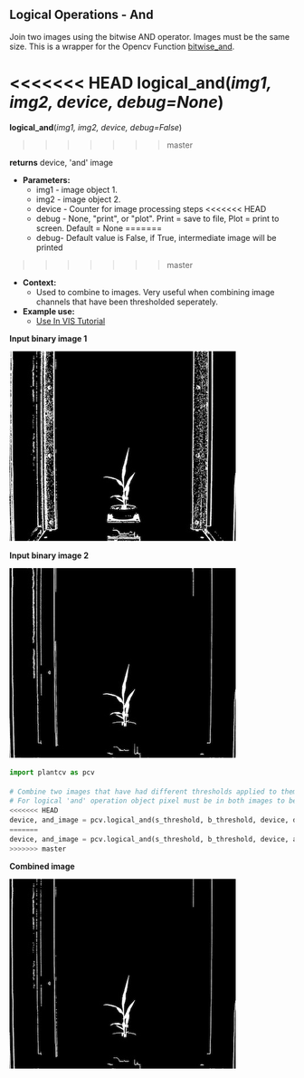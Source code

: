 ## Logical Operations - And

Join two images using the bitwise AND operator. Images must be the same size. 
This is a wrapper for the Opencv Function [bitwise_and](http://docs.opencv.org/2.4/modules/core/doc/operations_on_arrays.html#bitwise-and).  

<<<<<<< HEAD
**logical_and**(*img1, img2, device, debug=None*)
=======
**logical_and**(*img1, img2, device, debug=False*)
>>>>>>> master

**returns** device, 'and' image

- **Parameters:**
    - img1 - image object 1.
    - img2 - image object 2.
    - device - Counter for image processing steps
<<<<<<< HEAD
    - debug - None, "print", or "plot". Print = save to file, Plot = print to screen. Default = None
=======
    - debug- Default value is False, if True, intermediate image will be printed
>>>>>>> master
- **Context:**
    - Used to combine to images. Very useful when combining image channels that have been thresholded seperately.
- **Example use:**
    - [Use In VIS Tutorial](vis_tutorial.md)

**Input binary image 1**

![Screenshot](img/documentation_images/logical_and/image1.jpg)

**Input binary image 2**

![Screenshot](img/documentation_images/logical_and/image2.jpg)

```python
import plantcv as pcv

# Combine two images that have had different thresholds applied to them.
# For logical 'and' operation object pixel must be in both images to be included in 'and' image.
<<<<<<< HEAD
device, and_image = pcv.logical_and(s_threshold, b_threshold, device, debug="print")
=======
device, and_image = pcv.logical_and(s_threshold, b_threshold, device, args.debug)
>>>>>>> master
```

**Combined image**

![Screenshot](img/documentation_images/logical_and/joined.jpg)

